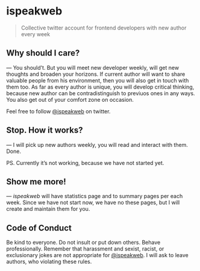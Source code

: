 # ispeakweb

> Collective twitter account for frontend developers with new author every week


## Why should I care?

— You should’t. But you will meet new developer weekly, will get new thoughts and broaden your
horizons. If current author will want to share valuable people from his
environment, then you will also get in touch with them too. As far as every
author is unique, you will develop critical thinking, because new author can
be contradistinguish to previuos ones in any ways. You also get out of your
comfort zone on occasion.

Feel free to follow [@ispeakweb][isw] on twitter.


## Stop. How it works?

— I will pick up new authors weekly, you will read and interact with them. Done.

PS. Currently it’s not working, because we have not started yet.


## Show me more!

— _ispeakweb_ will have statistics page and to summary pages per each week.
Since we have not start now, we have no these pages, but I will create
and maintain them for you.


## Code of Conduct

Be kind to everyone. Do not insult or put down others. Behave professionally.
Remember that harassment and sexist, racist, or exclusionary jokes
are not appropriate for [@ispeakweb][isw]. I will ask to leave authors,
who violating these rules.


[isw]: https://twitter.com/ispeakweb
